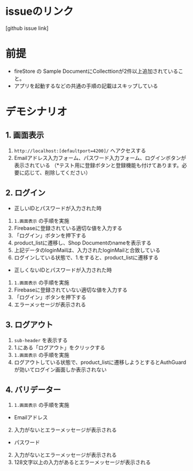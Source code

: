 # issueのリンク
[github issue link]

# 前提
- fireStore の Sample DocumentにCollecttionが2件以上追加されていること。
- アプリを起動するなどの共通の手順の記載はスキップしている

# デモシナリオ

## 1. 画面表示
1. ` http://localhost:[defaultport=4200]/ ` へアクセスする
2. Emailアドレス入力フォーム、パスワード入力フォーム、ログインボタンが表示されている
（*テスト用に登録ボタンと登録機能も付けてあります。必要に応じて、削除してください）

## 2. ログイン
- 正しいIDとパスワードが入力された時
1. `1.画面表示` の手順を実施
2. Firebaseに登録されている適切な値を入力する
4. 「ログイン」ボタンを押下する
5. product_listに遷移し、Shop Documentのnameを表示する
6. 上記データのloginMailは、入力されたloginMailと合致している
7. ログインしている状態で、1.をすると、product_listに遷移する
- 正しくないIDとパスワードが入力された時
1. `1.画面表示` の手順を実施
2. Firebaseに登録されていない適切な値を入力する
4. 「ログイン」ボタンを押下する
5. エラーメッセージが表示される
 
## 3. ログアウト
1. `sub-header` を表示する
2. 1.にある「ログアウト」をクリックする
3. `1.画面表示` の手順を実施
4. ログアウトしている状態で、product_listに遷移しようとするとAuthGuardが効いてログイン画面しか表示されない

## 4. バリデーター
1. `1.画面表示` の手順を実施
- Emailアドレス
2. 入力がないとエラーメッセージが表示される
- パスワード
2. 入力がないとエラーメッセージが表示される
3. 128文字以上の入力があるとエラーメッセージが表示される
